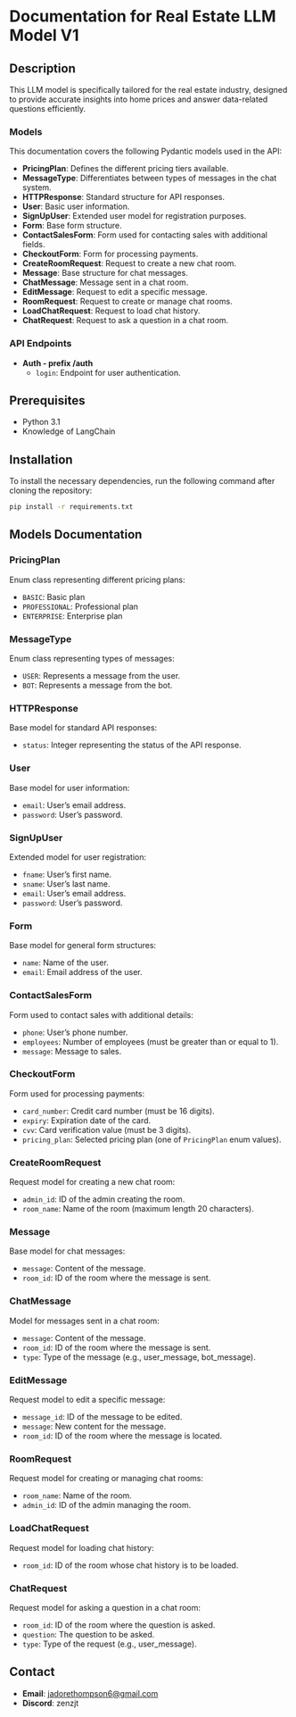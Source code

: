 # **Documentation for Real Estate LLM Model V1**

## **Description**

This LLM model is specifically tailored for the real estate industry, designed to provide accurate insights into home prices and answer data-related questions efficiently.

### **Models**

This documentation covers the following Pydantic models used in the API:

- **PricingPlan**: Defines the different pricing tiers available.
- **MessageType**: Differentiates between types of messages in the chat system.
- **HTTPResponse**: Standard structure for API responses.
- **User**: Basic user information.
- **SignUpUser**: Extended user model for registration purposes.
- **Form**: Base form structure.
- **ContactSalesForm**: Form used for contacting sales with additional fields.
- **CheckoutForm**: Form for processing payments.
- **CreateRoomRequest**: Request to create a new chat room.
- **Message**: Base structure for chat messages.
- **ChatMessage**: Message sent in a chat room.
- **EditMessage**: Request to edit a specific message.
- **RoomRequest**: Request to create or manage chat rooms.
- **LoadChatRequest**: Request to load chat history.
- **ChatRequest**: Request to ask a question in a chat room.

### **API Endpoints**

- **Auth - prefix /auth**
    - `login`: Endpoint for user authentication.

## **Prerequisites**

- Python 3.1
- Knowledge of LangChain

## **Installation**

To install the necessary dependencies, run the following command after cloning the repository:

```bash
pip install -r requirements.txt

```

## **Models Documentation**

### **PricingPlan**

Enum class representing different pricing plans:

- `BASIC`: Basic plan
- `PROFESSIONAL`: Professional plan
- `ENTERPRISE`: Enterprise plan

### **MessageType**

Enum class representing types of messages:

- `USER`: Represents a message from the user.
- `BOT`: Represents a message from the bot.

### **HTTPResponse**

Base model for standard API responses:

- `status`: Integer representing the status of the API response.

### **User**

Base model for user information:

- `email`: User’s email address.
- `password`: User’s password.

### **SignUpUser**

Extended model for user registration:

- `fname`: User’s first name.
- `sname`: User’s last name.
- `email`: User’s email address.
- `password`: User’s password.

### **Form**

Base model for general form structures:

- `name`: Name of the user.
- `email`: Email address of the user.

### **ContactSalesForm**

Form used to contact sales with additional details:

- `phone`: User’s phone number.
- `employees`: Number of employees (must be greater than or equal to 1).
- `message`: Message to sales.

### **CheckoutForm**

Form used for processing payments:

- `card_number`: Credit card number (must be 16 digits).
- `expiry`: Expiration date of the card.
- `cvv`: Card verification value (must be 3 digits).
- `pricing_plan`: Selected pricing plan (one of `PricingPlan` enum values).

### **CreateRoomRequest**

Request model for creating a new chat room:

- `admin_id`: ID of the admin creating the room.
- `room_name`: Name of the room (maximum length 20 characters).

### **Message**

Base model for chat messages:

- `message`: Content of the message.
- `room_id`: ID of the room where the message is sent.

### **ChatMessage**

Model for messages sent in a chat room:

- `message`: Content of the message.
- `room_id`: ID of the room where the message is sent.
- `type`: Type of the message (e.g., user_message, bot_message).

### **EditMessage**

Request model to edit a specific message:

- `message_id`: ID of the message to be edited.
- `message`: New content for the message.
- `room_id`: ID of the room where the message is located.

### **RoomRequest**

Request model for creating or managing chat rooms:

- `room_name`: Name of the room.
- `admin_id`: ID of the admin managing the room.

### **LoadChatRequest**

Request model for loading chat history:

- `room_id`: ID of the room whose chat history is to be loaded.

### **ChatRequest**

Request model for asking a question in a chat room:

- `room_id`: ID of the room where the question is asked.
- `question`: The question to be asked.
- `type`: Type of the request (e.g., user_message).

## **Contact**

- **Email**: [jadorethompson6@gmail.com](mailto:jadorethompson6@gmail.com)
- **Discord**: zenzjt
